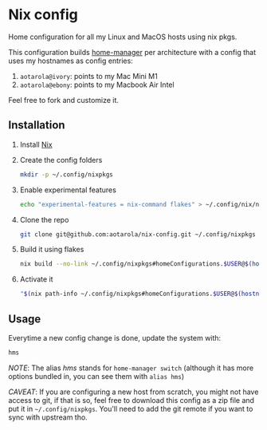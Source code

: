 # Nix config

Home configuration for all my Linux and MacOS hosts using nix pkgs.

This configuration builds [home-manager][hm] per architecture with a config that uses my
hostnames as config entries:

1. `aotarola@ivory`: points to my Mac Mini M1
1. `aotarola@ebony`: points to my Macbook Air Intel

Feel free to fork and customize it.

[hm]: https://github.com/nix-community/home-manager

## Installation

1. Install [Nix](https://nixos.org/download.html)

1. Create the config folders

    ```sh
    mkdir -p ~/.config/nixpkgs
    ```

1. Enable experimental features

    ```sh
    echo "experimental-features = nix-command flakes" > ~/.config/nix/nix.conf
    ```
1. Clone the repo

    ```sh
    git clone git@github.com:aotarola/nix-config.git ~/.config/nixpkgs
    ```
1. Build it using flakes

    ```sh
    nix build --no-link ~/.config/nixpkgs#homeConfigurations.$USER@$(hostname -s).activationPackage
    ```

1. Activate it

    ```sh
    "$(nix path-info ~/.config/nixpkgs#homeConfigurations.$USER@$(hostname -s).activationPackage)"/activate
    ```

## Usage

Everytime a new config change is done, update the system with:

```sh
hms	
```

_NOTE_: The alias _hms_ stands for `home-manager switch` (although it has more options bundled in, you can see them with `alias hms`)

_CAVEAT_: If you are configuring a new host from scratch, you might not have 
access to git, if that is so, feel free to download this config as a zip file 
and put it in `~/.config/nixpkgs`. You'll need to add the git remote if you 
want to sync with upstream tho.
